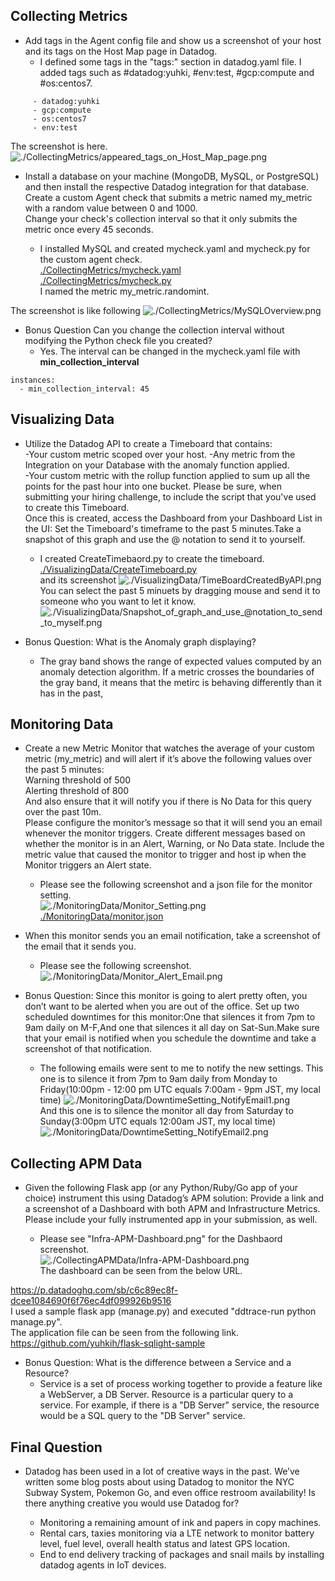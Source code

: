 ## Collecting Metrics  
  
 - Add tags in the Agent config file and show us a screenshot of your host and its tags on the Host Map page in Datadog.  
   - I defined some tags in the "tags:" section in datadog.yaml file.
     I added tags such as #datadog:yuhki, #env:test, #gcp:compute and #os:centos7.   
 ``` tags:
      - datadog:yuhki
      - gcp:compute
      - os:centos7
      - env:test
 ```
 The screenshot is here. ![./CollectingMetrics/appeared_tags_on_Host_Map_page.png](./CollectingMetrics/appeared_tags_on_Host_Map_page.png)    

- Install a database on your machine (MongoDB, MySQL, or PostgreSQL) and then install the respective Datadog integration for that database.  
Create a custom Agent check that submits a metric named my_metric with a random value between 0 and 1000.  
Change your check's collection interval so that it only submits the metric once every 45 seconds.  

  - I installed MySQL and created mycheck.yaml and mycheck.py for the custom agent check.   
 [./CollectingMetrics/mycheck.yaml  ](/CollectingMetrics/mycheck.yaml)     
 [./CollectingMetrics/mycheck.py  ](./CollectingMetrics/mycheck.py)    
I named the metric my_metric.randomint.

The screenshot is like following
 ![./CollectingMetrics/MySQLOverview.png](./CollectingMetrics/MySQLOverview.png)  

- Bonus Question Can you change the collection interval without modifying the Python check file you created?  
  - Yes. The interval can be changed in the mycheck.yaml file with **min_collection_interval**
```   
instances:
  - min_collection_interval: 45
``` 
 
## Visualizing Data    
  
- Utilize the Datadog API to create a Timeboard that contains:  
-Your custom metric scoped over your host. 
-Any metric from the Integration on your Database with the anomaly function applied.  
-Your custom metric with the rollup function applied to sum up all the points for the past hour into one bucket. 
Please be sure, when submitting your hiring challenge, to include the script that you've used to create this Timeboard.   
Once this is created, access the Dashboard from your Dashboard List in the UI: Set the Timeboard's timeframe to the past 5 minutes.Take a snapshot of this graph and use the @ notation to send it to yourself.  

  - I created CreateTimebaord.py to create the timeboard.  
[./VisualizingData/CreateTimeboard.py](./VisualizingData/CreateTimeboard.py)  
and its screenshot
![./VisualizingData/TimeBoardCreatedByAPI.png](./VisualizingData/TimeBoardCreatedByAPI.png)
You can select the past 5 minuets by dragging mouse and send it to someone who you want to let it know.
![./VisualizingData/Snapshot_of_graph_and_use_@notation_to_send_to_myself.png](./VisualizingData/Snapshot_of_graph_and_use_@notation_to_send_to_myself.png)  
  
- Bonus Question: What is the Anomaly graph displaying?  
  - The gray band shows the range of expected values computed by an anomaly detection algorithm. If a metric crosses the boundaries of the gray band, it means that the metirc is behaving differently than it has in the past,  

## Monitoring Data  
  
- Create a new Metric Monitor that watches the average of your custom metric (my_metric) and will alert if it’s above the following values over the past 5 minutes:  
Warning threshold of 500  
Alerting threshold of 800  
And also ensure that it will notify you if there is No Data for this query over the past 10m.  
Please configure the monitor’s message so that it will send you an email whenever the monitor triggers. Create different messages based on whether the monitor is in an Alert, Warning, or No Data state. Include the metric value that caused the monitor to trigger and host ip when the Monitor triggers an Alert state.  
  
  - Please see the following screenshot and a json file for the monitor setting.   
![./MonitoringData/Monitor_Setting.png](./MonitoringData/Monitor_Setting.png)    
[./MonitoringData/monitor.json](./MonitoringData/monitor.json)  
  
- When this monitor sends you an email notification, take a screenshot of the email that it sends you.  
  
  - Please see the following screenshot.   
![./MonitoringData/Monitor_Alert_Email.png](./MonitoringData/Monitor_Alert_Email.png)  
  
- Bonus Question: Since this monitor is going to alert pretty often, you don’t want to be alerted when you are out of the office. Set up two scheduled downtimes for this monitor:One that silences it from 7pm to 9am daily on M-F,And one that silences it all day on Sat-Sun.Make sure that your email is notified when you schedule the downtime and take a screenshot of that notification.
  
  - The following emails were sent to me to notify the new settings.
This one is to silence it from 7pm to 9am daily from Monday to Friday(10:00pm - 12:00 pm UTC equals 7:00am - 9pm JST, my local time)
![./MonitoringData/DowntimeSetting_NotifyEmail1.png](./MonitoringData/DowntimeSetting_NotifyEmail1.png)      
And this one is to silence the monitor all day from Saturday to Sunday(3:00pm UTC equals 12:00am JST, my local time)
![./MonitoringData/DowntimeSetting_NotifyEmail2.png](./MonitoringData/DowntimeSetting_NotifyEmail2.png)        
    
## Collecting APM Data
 
- Given the following Flask app (or any Python/Ruby/Go app of your choice) instrument this using Datadog’s APM solution: 
Provide a link and a screenshot of a Dashboard with both APM and Infrastructure Metrics. Please include your fully instrumented app in your submission, as well.  
 
  - Please see "Infra-APM-Dashboard.png"  for the Dashbaord screenshot.  
![./CollectingAPMData/Infra-APM-Dashboard.png](./CollectingAPMData/Infra-APM-Dashboard.png)  
 The dashboard can be seen from the below URL.

https://p.datadoghq.com/sb/c6c89ec8f-dcee1084690f6f76ec4df099926b9516  
I used a sample flask app (manage.py) and executed  "ddtrace-run python manage.py".   
The application file can be seen from the following link.  
https://github.com/yuhkih/flask-sqlight-sample   

- Bonus Question: What is the difference between a Service and a Resource?  
  - Service is a set of process working together to provide a feature like a WebServer, a DB Server.  Resource is a particular query to a service. 
For example, if there is a "DB Server" service, the resource would be a SQL query to the "DB Server" service.

## Final Question
  
- Datadog has been used in a lot of creative ways in the past. We’ve written some blog posts about using Datadog to monitor the NYC Subway System, Pokemon Go, and even office restroom availability! Is there anything creative you would use Datadog for?   
  
  - Monitoring a remaining amount of ink and papers in copy machines. 
  - Rental cars, taxies monitoring via a LTE network to monitor battery level, fuel level, overall health status and latest GPS location.  
  - End to end delivery tracking of packages and snail mails by installing datadog agents in IoT devices.
